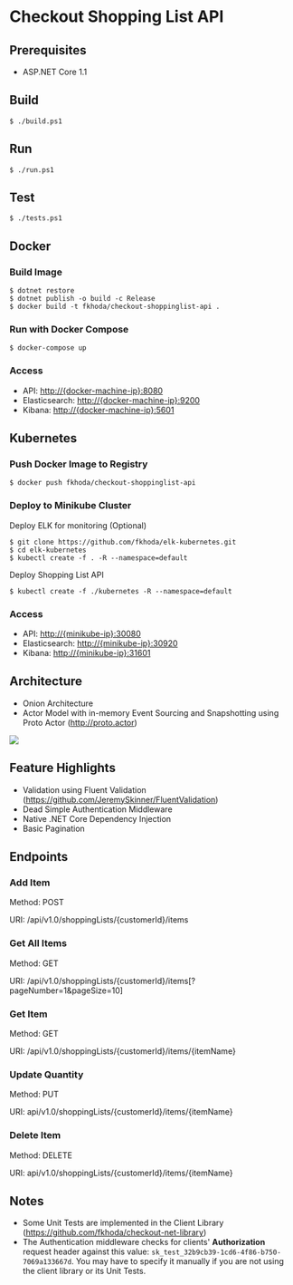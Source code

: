# Checkout Shopping List API


## Prerequisites

- ASP.NET Core 1.1

## Build

```
$ ./build.ps1
```

## Run

```
$ ./run.ps1
```

## Test

```
$ ./tests.ps1
```

## Docker

### Build Image

```
$ dotnet restore
$ dotnet publish -o build -c Release
$ docker build -t fkhoda/checkout-shoppinglist-api .
```

### Run with Docker Compose

```
$ docker-compose up
```

### Access

- API: <http://{docker-machine-ip}:8080>
- Elasticsearch: <http://{docker-machine-ip}:9200>
- Kibana: <http://{docker-machine-ip}:5601>

## Kubernetes

### Push Docker Image to Registry

```
$ docker push fkhoda/checkout-shoppinglist-api
```

### Deploy to Minikube Cluster

Deploy ELK for monitoring (Optional)

```
$ git clone https://github.com/fkhoda/elk-kubernetes.git
$ cd elk-kubernetes
$ kubectl create -f . -R --namespace=default
```

Deploy Shopping List API

```
$ kubectl create -f ./kubernetes -R --namespace=default
```

### Access

- API: <http://{minikube-ip}:30080>
- Elasticsearch: <http://{minikube-ip}:30920>
- Kibana: <http://{minikube-ip}:31601>

## Architecture
- Onion Architecture
- Actor Model with in-memory Event Sourcing and Snapshotting using Proto Actor (<http://proto.actor>)

![](https://raw.githubusercontent.com/fkhoda/checkout-shoppinglist-api/master/docs/actor-model.png)

## Feature Highlights
- Validation using Fluent Validation (<https://github.com/JeremySkinner/FluentValidation>)
- Dead Simple Authentication Middleware
- Native .NET Core Dependency Injection
- Basic Pagination

## Endpoints

### Add Item

Method: POST

URI: /api/v1.0/shoppingLists/{customerId}/items

### Get All Items

Method: GET

URI: /api/v1.0/shoppingLists/{customerId}/items[?pageNumber=1&pageSize=10]

### Get Item

Method: GET

URI: /api/v1.0/shoppingLists/{customerId}/items/{itemName}

### Update Quantity

Method: PUT

URI: api/v1.0/shoppingLists/{customerId}/items/{itemName}

### Delete Item

Method: DELETE

URI: api/v1.0/shoppingLists/{customerId}/items/{itemName}


## Notes

- Some Unit Tests are implemented in the Client Library (<https://github.com/fkhoda/checkout-net-library>)
- The Authentication middleware checks for clients' **Authorization** request header against this value: `sk_test_32b9cb39-1cd6-4f86-b750-7069a133667d`. You may have to specify it manually if you are not using the client library or its Unit Tests.